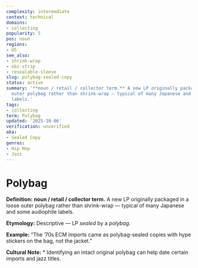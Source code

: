 ```yaml
---
complexity: intermediate
context: technical
domains:
- collecting
popularity: 5
pos: noun
regions:
- US
see_also:
- shrink-wrap
- obi-strip
- resealable-sleeve
slug: polybag-sealed-copy
status: active
summary: '**noun / retail / collector term.** A new LP originally packaged in a loose
  outer polybag rather than shrink-wrap — typical of many Japanese and some audiophile
  labels.'
tags:
- collecting
term: Polybag
updated: '2025-10-06'
verification: unverified
aka:
- Sealed Copy
genres:
- Hip Hop
- Jazz
---
```


# Polybag

**Definition:** **noun / retail / collector term.** A new LP originally packaged in a loose outer polybag rather than shrink-wrap — typical of many Japanese and some audiophile labels.

**Etymology:** Descriptive — LP *sealed* by a *polybag*.

**Example:** “The ’70s ECM imports came as polybag-sealed copies with hype stickers on the bag, not the jacket.”

**Cultural Note:** * Identifying an intact original polybag can help date certain imports and jazz titles.

